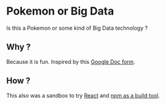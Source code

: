 # Pokemon or Big Data

Is this a Pokemon or some kind of Big Data technology ?

## Why ?

Because it is fun. Inspired by this [Google Doc form][1].

## How ?

This also was a sandbox to try [React][2] and [npm as a build tool][3].


[1]: https://docs.google.com/a/octo.com/forms/d/1kckcq_uv8dk9-W5rIdtqRwCHN4Uh209ELPUjTEZJDxc/viewform
[2]: http://facebook.github.io/react/index.html
[3]: http://blog.keithcirkel.co.uk/how-to-use-npm-as-a-build-tool/

